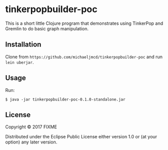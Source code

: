 # tinkerpopbuilder-poc

This is a short little Clojure program that demonstrates using TinkerPop and Gremlin to do basic graph manipulation.

## Installation

Clone from `https://github.com/michaeljmcd/tinkerpopbuilder-poc` and run `lein uberjar`.

## Usage

Run:

    $ java -jar tinkerpopbuilder-poc-0.1.0-standalone.jar 

## License

Copyright © 2017 FIXME

Distributed under the Eclipse Public License either version 1.0 or (at
your option) any later version.
